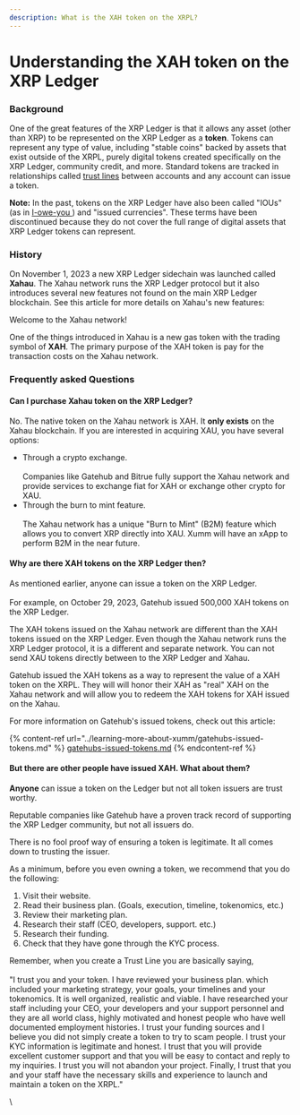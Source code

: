 ```yaml
---
description: What is the XAH token on the XRPL?
---
```


# Understanding the XAH token on the XRP Ledger

### Background

One of the great features of the XRP Ledger is that it allows any asset (other than XRP) to be represented on the XRP Ledger as a **token**. Tokens can represent any type of value, including "stable coins" backed by assets that exist outside of the XRPL, purely digital tokens created specifically on the XRP Ledger, community credit, and more. Standard tokens are tracked in relationships called [trust lines](https://xrpl.org/trust-lines-and-issuing.html) between accounts and any account can issue a token.&#x20;

**Note:** In the past, tokens on the XRP Ledger have also been called "IOUs" (as in [I-owe-you ](https://en.wikipedia.org/wiki/IOU)) and "issued currencies". These terms have been discontinued because they do not cover the full range of digital assets that XRP Ledger tokens can represent.

### History

On November 1, 2023 a new XRP Ledger sidechain was launched called **Xahau**. The Xahau network runs the XRP Ledger protocol but it also introduces several new features not found on the main XRP Ledger blockchain. See this article for more details on Xahau's new features:

Welcome to the Xahau network!

One of the things introduced in Xahau is a new gas token with the trading symbol of **XAH**. The primary purpose of the XAH token is pay for the transaction costs on the Xahau network.&#x20;

### Frequently asked Questions

#### Can I purchase Xahau token on the XRP Ledger?

No. The native token on the Xahau network is XAH. It **only exists** on the Xahau blockchain. If you are interested in acquiring XAU, you have several options:

* Through a crypto exchange.  \
  \
  Companies like Gatehub and Bitrue fully support the Xahau network and provide services to exchange fiat for XAH or exchange other crypto for XAU.
* Through the burn to mint feature.\
  \
  The Xahau network has a unique "Burn to Mint" (B2M) feature which allows you to convert XRP directly into XAU. Xumm will have an xApp to perform B2M in the near future.

#### Why are there XAH tokens on the XRP Ledger then?

As mentioned earlier, anyone can issue a token on the XRP Ledger. \
\
For example, on October 29, 2023, Gatehub issued 500,000 XAH tokens on the XRP Ledger. &#x20;

The XAH tokens issued on the Xahau network are different than the XAH tokens issued on the XRP Ledger. Even though the Xahau network runs the XRP Ledger protocol, it is a different and separate network. You can not send XAU tokens directly between to the XRP Ledger and Xahau.

Gatehub issued the XAH tokens as a way to represent the value of a XAH token on the XRPL. They will will honor their XAH as "real" XAH on the Xahau network and will allow you to redeem the XAH tokens for XAH issued on the Xahau.

For more information on Gatehub's issued tokens, check out this article:

{% content-ref url="../learning-more-about-xumm/gatehubs-issued-tokens.md" %}
[gatehubs-issued-tokens.md](../learning-more-about-xumm/gatehubs-issued-tokens.md)
{% endcontent-ref %}

#### But there are other people have issued XAH. What about them?

**Anyone** can issue a token on the Ledger but not all token issuers are trust worthy.

Reputable companies like Gatehub have a proven track record of supporting the XRP Ledger community, but not all issuers do.

There is no fool proof way of ensuring a token is legitimate. It all comes down to trusting the issuer.

As a minimum, before you even owning a token, we recommend that you do the following:

1. Visit their website.
2. Read their business plan. (Goals, execution, timeline, tokenomics, etc.)
3. Review their marketing plan.
4. Research their staff (CEO, developers, support. etc.)
5. Research their funding.
6. Check that they have gone through the KYC process.

Remember, when you create a Trust Line you are basically saying, \
\
"I trust you and your token. I have reviewed your business plan. which included your marketing strategy, your goals, your timelines and your tokenomics. It is well organized, realistic and viable. I have researched your staff including your CEO, your developers and your support personnel and they are all world class, highly motivated and honest people who have well documented employment histories. I trust your funding sources and I believe you did not simply create a token to try to scam people. I trust your KYC information is legitimate and honest. I trust that you will provide excellent customer support and that you will be easy to contact and reply to my inquiries. I trust you will not abandon your project. Finally, I trust that you and your staff have the necessary skills and experience to launch and maintain a token on the XRPL."





&#x20;

\






